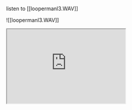 listen to  [[loopermanl3.WAV]]

![[loopermanl3.WAV]]

<div class= iframe-container>
<iframe  id="fullscreen" width="320" height="200" scrolling="no" src="https://sensn.github.io/#/" allowfullscreen=""  data-external="1"></iframe>
</div>